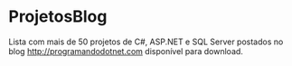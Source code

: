 # ProjetosBlog
Lista com mais de 50 projetos de C#, ASP.NET e SQL Server postados no blog http://programandodotnet.com disponível para download.
